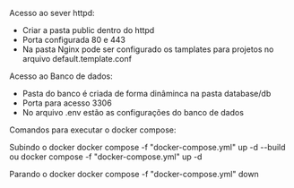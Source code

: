 Acesso ao sever httpd:
- Criar a pasta public dentro do httpd
- Porta configurada 80 e 443
- Na pasta Nginx pode ser configurado os tamplates para projetos no arquivo default.template.conf
  
Acesso ao Banco de dados:
- Pasta do banco é criada de forma dinâminca na pasta database/db
- Porta para acesso 3306
- No arquivo .env estão as configurações do banco de dados

Comandos para executar o docker compose:

Subindo o docker
docker compose -f "docker-compose.yml" up -d --build 
ou 
docker compose -f "docker-compose.yml" up -d

Parando o docker
docker compose -f "docker-compose.yml" down

